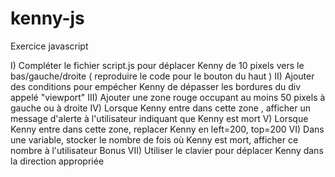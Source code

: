 # kenny-js
Exercice javascript

I) Compléter le fichier script.js pour déplacer Kenny de 10 pixels vers le bas/gauche/droite ( reproduire le code pour le bouton du haut )
II) Ajouter des conditions pour empécher Kenny de dépasser les bordures du div appelé "viewport"
III) Ajouter une zone rouge occupant au moins 50 pixels à gauche ou à droite
IV) Lorsque Kenny entre dans cette zone , afficher un message d'alerte à l'utilisateur indiquant que Kenny est mort
V) Lorsque Kenny entre dans cette zone, replacer Kenny en left=200, top=200
VI) Dans une variable, stocker le nombre de fois où Kenny est mort, afficher ce nombre à l'utilisateur
Bonus VII) Utiliser le clavier pour déplacer Kenny dans la direction appropriée
